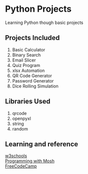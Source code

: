 # Python Projects
Learning Python though basic projects

## Projects Included
1. Basic Calculator
2. Binary Search
3. Email Slicer
4. Quiz Program
5. xlsx Automation
6. QR Code Generator
7. Password Generator
8. Dice Rolling Simulation

## Libraries Used
1.  qrcode
2.  openpyxl
3.  string
4.  random

## Learning and reference 
[w3schools](https://www.w3schools.com/python/python_intro.asp)     
[Programming with Mosh](https://www.youtube.com/watch?v=_uQrJ0TkZlc)     
[FreeCodeCamp](https://www.youtube.com/watch?v=pdy3nh1tn6I&list=PPSV)

